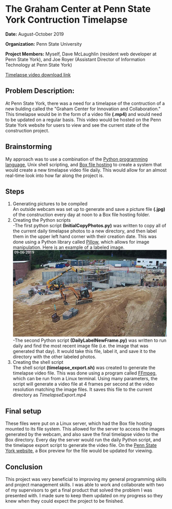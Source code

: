 # The Graham Center at Penn State York Contruction Timelapse
**Date:**  August-October 2019  

**Organization:** Penn State University  

**Project Members:** Myself, Dave McLaughlin (resident web developer at Penn State York), and Joe Royer (Assistant Director of Information Technology at Penn State York)

[Timelapse video download link](https://www.youtube.com/watch?v=ovXyxqyRlQo)

## Problem Description:
At Penn State York, there was a need for a timelapse of the contruction of a new bulding called the "Graham Center for Innovation and Collaboration."  This timelapse would be in the form of a video file **(.mp4)** and would need to be updated on a regular basis.  This video would be hosted on the Penn State York website for users to view and see the current state of the construction project.

## Brainstorming
My approach was to use a combination of the [Python programming language](https://www.python.org/), Unix shell scripting, and [Box file hosting](https://www.box.com/home) to create a system that would create a new timelapse video file daily.  This would allow for an almost real-time look into how far along the project is.

## Steps
1. Generating pictures to be compiled  
An outside webcam was set up to generate and save a picture file **(.jpg)** of the construction every day at noon to a Box file hosting folder.
1. Creating the Python scripts  
-The first python script **(InitialCopyPhotos.py)** was written to copy all of the current daily timelapse photos to a new directory, and then label them in the upper left hand corner with their creation date.  This was done using a Python library called [Pillow](https://pillow.readthedocs.io/en/stable/#),
which allows for image manipulation.  Here is an example of a labeled image.
![Labeled Photo Example](https://raw.githubusercontent.com/alexkoontz/timelapse/master/rdme_src/labelExample1.jpg)
-The second Python script **(DailyLabelNewFrame.py)** was written to run daily and find the most recent image file (i.e. the image that was generated that day).  It would take this file, label it, and save it to the directory with the other labeled photos.
1. Creating the shell script  
The shell script **(timelapse_export.sh)** was created to generate the timelapse video file.  This was done using a program called [FFmpeg](https://www.ffmpeg.org/), which can be run from a Linux terminal.  Using many parameters, the script will generate a video file at 4 frames per second at the video resolution matching the image files.  It saves this file to the current directory as *TimelapseExport.mp4*  

## Final setup
These files were put on a Linux server, which had the Box file hosting mounted to its file system.  This allowed for the server to access the images generated by the webcam, and also save the final timelapse video to the Box directory.  Every day the server would run the daily Python script, and the timelapse export script to generate the video file.  On the [Penn State York website](https://york.psu.edu/academics/graham-fellows-program), a Box preview for the file would be updated for viewing.  

## Conclusion
This project was very beneficial to improving my general programming skills and project management skills.  I was able to work and collaborate with two of my supervisors to get a final product that solved the problem I was presented with.  I made sure to keep them updated on my progress so they knew when they could expect the project to be finished.
